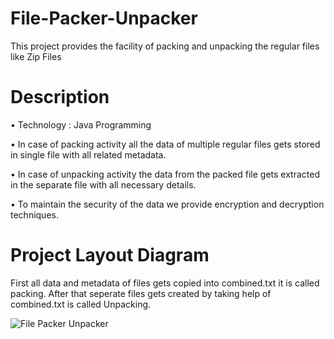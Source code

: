# File-Packer-Unpacker
This project provides the facility of packing and unpacking the regular files like Zip Files

# Description 
• Technology : Java Programming 

• In case of packing activity all the data of multiple regular files gets stored in single file with all related metadata. 

• In case of unpacking activity the data from the packed file gets extracted in the separate file with all necessary details. 

• To maintain the security of the data we provide encryption and decryption techniques. 



# Project Layout Diagram
First all data and metadata of files gets copied into combined.txt it is called packing. After that seperate files gets created by taking help of combined.txt is called Unpacking.

![File Packer Unpacker](https://user-images.githubusercontent.com/100218421/236428662-952bfd9d-7a2e-4e4c-9a23-208ea4c610dc.jpeg)
